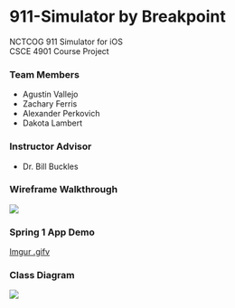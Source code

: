 # 911-Simulator by Breakpoint
NCTCOG 911 Simulator for iOS  
CSCE 4901 Course Project

### Team Members
- Agustin Vallejo
- Zachary Ferris
- Alexander Perkovich
- Dakota Lambert

### Instructor Advisor
- Dr. Bill Buckles

### Wireframe Walkthrough

<img src="https://i.imgur.com/Et0sivV.gif">

### Spring 1 App Demo

[Imgur .gifv](https://i.imgur.com/rbEwcCY.gifv)

### Class Diagram

<img src="https://i.imgur.com/w7yrW0s.png">
